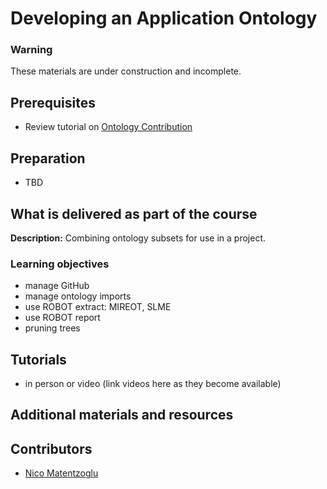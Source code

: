 # Developing an Application Ontology

### Warning
These materials are under construction and incomplete.

## Prerequisites
- Review tutorial on [Ontology Contribution](lesson/contributing-to-obo-ontologies.md)

## Preparation
- TBD

## What is delivered as part of the course

**Description:**  Combining ontology subsets for use in a project.

### Learning objectives
- manage GitHub
- manage ontology imports
- use ROBOT extract: MIREOT, SLME
- use ROBOT report
- pruning trees

## Tutorials
- in person or video (link videos here as they become available)

## Additional materials and resources

## Contributors
- [Nico Matentzoglu](https://orcid.org/0000-0002-7356-1779)
